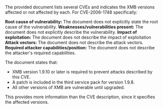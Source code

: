The provided document lists several CVEs and indicates the XMB versions affected or not affected by each.  For CVE-2006-1748 specifically:

**Root cause of vulnerability:** The document does not explicitly state the root cause of the vulnerability.
**Weaknesses/vulnerabilities present:** The document does not explicitly describe the vulnerability.
**Impact of exploitation:** The document does not describe the impact of exploitation
**Attack vectors:** The document does not describe the attack vectors.
**Required attacker capabilities/position:** The document does not describe the attacker's required capabilities.

The document states that:
*   XMB version 1.9.10 or later is required to prevent attacks described by this CVE.
*   A patch is included in the third service pack for version 1.9.8.
*   All other versions of XMB are vulnerable until upgraded.

This provides more information than the CVE description, since it specifies the affected versions.